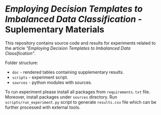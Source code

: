 # _Employing Decision Templates to Imbalanced Data Classification_ - Suplementary Materials

This repository contains source code and results for experiments related to the article _"Employing Decision Templates to Imbalanced Data Classification"_.

Folder structure:
 - `doc` - rendered tables containing supplementary results.
 - `scripts` - experiment script.
 - `sources` - python modules with sources.

To run experiment please install all packages from `requirements.txt` file. Moreover, install packages under `sources` directory. Run `scripts/run_experiment.py` script to generate `results.csv` file which can be further processed with external tools.